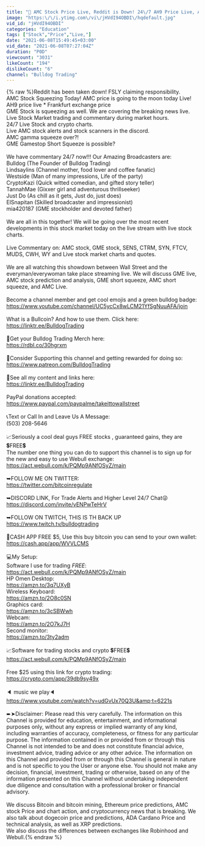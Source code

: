 ```yaml
---
title: "🔴 AMC Stock Price Live, Reddit is Down! 24\/7 AH9 Price Live, AMC ,BB, GME  w\/ Stock Market"
image: "https:\/\/i.ytimg.com\/vi\/jHVdI94OBDI\/hqdefault.jpg"
vid_id: "jHVdI94OBDI"
categories: "Education"
tags: ["Stock","Price","Live,"]
date: "2021-06-08T15:49:45+03:00"
vid_date: "2021-06-08T07:27:04Z"
duration: "P0D"
viewcount: "3031"
likeCount: "194"
dislikeCount: "6"
channel: "Bulldog Trading"
---
```

{% raw %}Reddit has been taken down! FSLY claiming responsibility. <br />AMC Stock Squeezing Today! AMC price is going to the moon today Live! <br />AH9 price live * Frankfurt exchange price<br />GME Stock is squeezing as well. We are covering the breaking news live. <br />Live Stock Market trading and commentary during market hours.<br />24/7 Live Stock and crypto charts.<br />Live AMC stock alerts and stock scanners in the discord.<br />AMC gamma squeeze over?!<br />GME Gamestop Short Squeeze is possible? <br /><br />We have commentary 24/7 now!!! Our Amazing Broadcasters are:<br />Bulldog (The Founder of Bulldog Trading)<br />Lindsaylins (Channel mother, food lover and coffee fanatic)<br />Westside (Man of many impressions, Life of the party)<br />CryptoKazi (Quick witted comedian, and gifted story teller)<br />TannahMae (Gixxer girl and adventurous thrillseeker)<br />Just Do (As chill as it gets, Just do, just does)<br />ElSnapitan (Skilled broadcaster and impressionist)<br />mia420187 (GME stockholder and devoted father)<br /><br />We are all in this together! We will be going over the most recent developments in this stock market today on the live stream with live stock charts.<br /><br />Live Commentary on: AMC stock, GME stock, SENS, CTRM, SYN, FTCV, MUDS, CWH, WY and Live stock market charts and quotes. <br /><br />We are all watching this showdown between Wall Street and the everyman/everywoman take place streaming live. We will discuss GME live, AMC stock prediction and analysis, GME short squeeze, AMC short squeeze, and AMC Live. <br /><br />Become a channel member and get cool emojis and a green bulldog badge:<br /><a rel="nofollow" target="blank" href="https://www.youtube.com/channel/UC5ycCx8wLCM21YfSgNuuAFA/join">https://www.youtube.com/channel/UC5ycCx8wLCM21YfSgNuuAFA/join</a><br /><br />What is a Bullcoin? And how to use them. Click here: <br /><a rel="nofollow" target="blank" href="https://linktr.ee/BulldogTrading">https://linktr.ee/BulldogTrading</a><br /><br />👕Get your Bulldog Trading Merch here: <br /><a rel="nofollow" target="blank" href="https://rdbl.co/30hgrxm">https://rdbl.co/30hgrxm</a><br /><br />💚Consider Supporting this channel and getting rewarded for doing so:<br /><a rel="nofollow" target="blank" href="https://www.patreon.com/BulldogTrading">https://www.patreon.com/BulldogTrading</a><br /><br />👀See all my content and links here:<br /><a rel="nofollow" target="blank" href="https://linktr.ee/BulldogTrading">https://linktr.ee/BulldogTrading</a><br /><br />PayPal donations accepted:<br /><a rel="nofollow" target="blank" href="https://www.paypal.com/paypalme/takeittowallstreet">https://www.paypal.com/paypalme/takeittowallstreet</a><br /><br />📞Text or Call In and Leave Us A Message:<br />(503) 208-5646<br /><br />📈Seriously a cool deal guys FREE stocks , guaranteed gains, they are 💲FREE💲  <br />The number one thing you can do to support this channel is to sign up for the new and easy to use Webull exchange: <a rel="nofollow" target="blank" href="https://act.webull.com/k/PQMp9ANfOSyZ/main">https://act.webull.com/k/PQMp9ANfOSyZ/main</a><br /><br />➥FOLLOW ME ON TWITTER:<br /><a rel="nofollow" target="blank" href="https://twitter.com/bitcoinregulate​">https://twitter.com/bitcoinregulate​</a><br /><br />➥DISCORD LINK, For Trade Alerts and Higher Level 24/7 Chat😜<br />​​​<a rel="nofollow" target="blank" href="https://discord.com/invite/vENPwTeHrV">https://discord.com/invite/vENPwTeHrV</a><br /><br />➥FOLLOW ON TWITCH, THIS IS TH BACK UP<br /><a rel="nofollow" target="blank" href="https://www.twitch.tv/bulldogtrading">https://www.twitch.tv/bulldogtrading</a><br /><br /> 💸CASH APP FREE $5,  Use this buy bitcoin you can send to your own wallet: <br /><a rel="nofollow" target="blank" href="https://cash.app/app/WVVLCMS​">https://cash.app/app/WVVLCMS​</a><br /><br />💻My Setup:<br />Software I use for  trading *FREE*:<br /><a rel="nofollow" target="blank" href="https://act.webull.com/k/PQMp9ANfOSyZ/main">https://act.webull.com/k/PQMp9ANfOSyZ/main</a><br />HP Omen Desktop:<br /><a rel="nofollow" target="blank" href="https://amzn.to/3q7UXyB">https://amzn.to/3q7UXyB</a><br />Wireless Keyboard: <br /><a rel="nofollow" target="blank" href="https://amzn.to/2O8c0SN">https://amzn.to/2O8c0SN</a><br />Graphics card:<br /><a rel="nofollow" target="blank" href="https://amzn.to/3cSBWwh">https://amzn.to/3cSBWwh</a><br />Webcam: <br /><a rel="nofollow" target="blank" href="https://amzn.to/2O7kJ7H">https://amzn.to/2O7kJ7H</a><br />Second monitor: <br /><a rel="nofollow" target="blank" href="https://amzn.to/3ty2adm">https://amzn.to/3ty2adm</a><br /><br />📈Software for trading stocks and crypto 💲FREE💲<br /><a rel="nofollow" target="blank" href="https://act.webull.com/k/PQMp9ANfOSyZ/main">https://act.webull.com/k/PQMp9ANfOSyZ/main</a><br /><br />Free $25 using this link for crypto trading:<br /><a rel="nofollow" target="blank" href="https://crypto.com/app/39db9sy49x">https://crypto.com/app/39db9sy49x</a><br /><br />🔈 music we play🔈<br /><a rel="nofollow" target="blank" href="https://www.youtube.com/watch?v=udGvUx70Q3U&amp;t=6221s">https://www.youtube.com/watch?v=udGvUx70Q3U&amp;t=6221s</a><br /><br />➨➤Disclaimer: Please read this very carefully. The information on this Channel is provided for education, entertainment, and informational purposes only, without any express or implied warranty of any kind, including warranties of accuracy, completeness, or fitness for any particular purpose. The information contained in or provided from or through this Channel is not intended to be and does not constitute financial advice, investment advice, trading advice or any other advice. The information on this Channel and provided from or through this Channel is general in nature and is not specific to you the User or anyone else. You should not make any decision, financial, investment, trading or otherwise, based on any of the information presented on this Channel without undertaking independent due diligence and consultation with a professional broker or financial advisory.<br /><br />We discuss Bitcoin and bitcoin mining, Ethereum price predictions, AMC stock Price and chart action, and cryptocurrency news that is breaking. We also talk about dogecoin price and predictions, ADA Cardano Price and technical analysis, as well as  XRP predictions.<br />We also discuss the differences between exchanges like Robinhood and Webull.{% endraw %}
